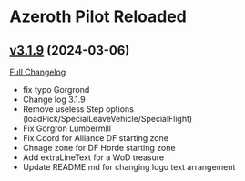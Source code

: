 # Azeroth Pilot Reloaded

## [v3.1.9](https://github.com/Azeroth-Pilot-Reloaded/azeroth-pilot-reloaded/tree/v3.1.9) (2024-03-06)
[Full Changelog](https://github.com/Azeroth-Pilot-Reloaded/azeroth-pilot-reloaded/compare/v3.1.8...v3.1.9) 

- fix typo Gorgrond  
- Change log 3.1.9  
- Remove useless Step options (loadPick/SpecialLeaveVehicle/SpecialFlight)  
- Fix Gorgron Lumbermill  
- Fix Coord for Alliance DF starting zone  
- Chnage zone for DF Horde starting zone  
- Add extraLineText for a WoD treasure  
- Update README.md for changing logo text arrangement  